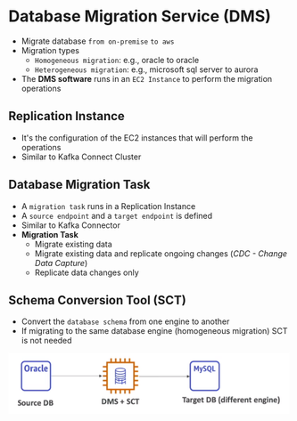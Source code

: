 # Database Migration Service (DMS)

- Migrate database `from on-premise` `to aws`
- Migration types
  - `Homogeneous migration`: e.g., oracle to oracle
  - `Heterogeneous migration`: e.g., microsoft sql server to aurora
- The **DMS software** runs in an `EC2 Instance` to perform the migration operations

## Replication Instance

- It's the configuration of the EC2 instances that will perform the operations
- Similar to Kafka Connect Cluster

## Database Migration Task

- A `migration task` runs in a Replication Instance
- A `source endpoint` and a `target endpoint` is defined
- Similar to Kafka Connector
- **Migration Task**
  - Migrate existing data
  - Migrate existing data and replicate ongoing changes (_CDC - Change Data Capture_)
  - Replicate data changes only

## Schema Conversion Tool (SCT)

- Convert the `database schema` from one engine to another
- If migrating to the same database engine (homogeneous migration) SCT is not needed

![Schema Conversion Tool](../../images/database-migration-sct.png)
